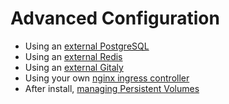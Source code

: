 # Advanced Configuration

- Using an [external PostgreSQL](external-db/README.md)
- Using an [external Redis](external-redis/README.md)
- Using an [external Gitaly](external-gitaly/README.md)
- Using your own [nginx ingress controller](external-nginx/README.md)
- After install, [managing Persistent Volumes](persistent-volumes/README.md)
